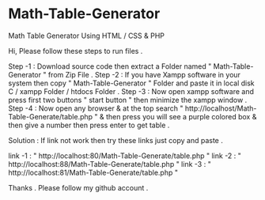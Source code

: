 # Math-Table-Generator
Math Table Generator Using HTML / CSS &amp; PHP


Hi, Please follow these steps to run files .

Step -1 : Download source code then extract a Folder named " Math-Table-Generator " from Zip File .
Step -2 : If you have Xampp software in your system then copy " Math-Table-Generator " Folder and paste it in local disk C / xampp Folder / htdocs Folder . 
Step -3 : Now open xampp software and press first two buttons " start button " then minimize the xampp window .
Step -4 : Now open any browser & at the top search " http://localhost/Math-Table-Generate/table.php " & then press you will see a purple colored box & then give a number then press enter to get table .

Solution : If link not work then try these links just copy and paste .

link -1  :  " http://localhost:80/Math-Table-Generate/table.php "
link -2  :  " http://localhost:88/Math-Table-Generate/table.php "
link -3  :  " http://localhost:81/Math-Table-Generate/table.php "



Thanks . Please follow my github account .
